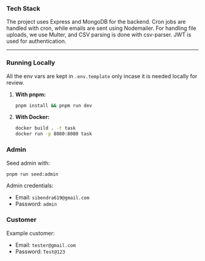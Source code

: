 ### Tech Stack

The project uses Express and MongoDB for the backend. Cron jobs are handled with cron, while emails are sent using Nodemailer. For handling file uploads, we use Multer, and CSV parsing is done with csv-parser. JWT is used for authentication.

---

### Running Locally

All the env vars are kept in `.env.template` only incase it is needed locally for review.

1. **With pnpm:**
   ```sh
   pnpm install && pnpm run dev
   ```
2. **With Docker:**
   ```sh
   docker build . -t task
   docker run -p 8080:8080 task
   ```

### Admin

Seed admin with:

```sh
pnpm run seed:admin
```

Admin credentials:

- Email: `sibendra619@gmail.com`
- Password: `admin`

### Customer

Example customer:

- Email: `tester@gmail.com`
- Password: `Test@123`
